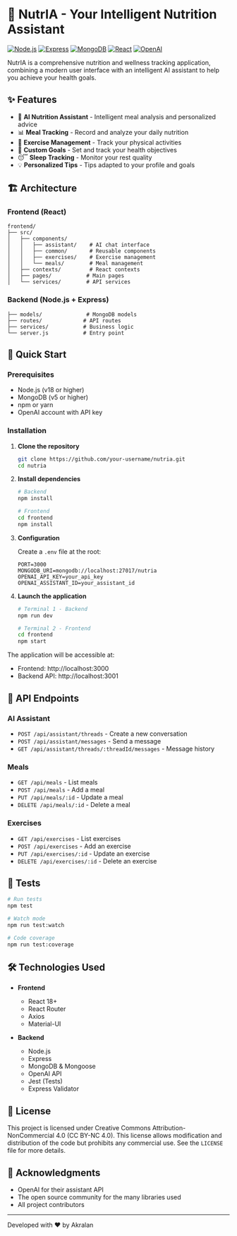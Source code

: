 # 🥗 NutrIA - Your Intelligent Nutrition Assistant

[![Node.js](https://img.shields.io/badge/Node.js-v18+-green.svg)](https://nodejs.org/)
[![Express](https://img.shields.io/badge/Express-v4.18-blue.svg)](https://expressjs.com/)
[![MongoDB](https://img.shields.io/badge/MongoDB-v5+-green.svg)](https://www.mongodb.com/)
[![React](https://img.shields.io/badge/React-v18+-blue.svg)](https://reactjs.org/)
[![OpenAI](https://img.shields.io/badge/OpenAI-API-orange.svg)](https://openai.com/)

NutrIA is a comprehensive nutrition and wellness tracking application, combining a modern user interface with an intelligent AI assistant to help you achieve your health goals.

## ✨ Features

- 🤖 **AI Nutrition Assistant** - Intelligent meal analysis and personalized advice
- 📊 **Meal Tracking** - Record and analyze your daily nutrition
- 💪 **Exercise Management** - Track your physical activities
- 🎯 **Custom Goals** - Set and track your health objectives
- 😴 **Sleep Tracking** - Monitor your rest quality
- 💡 **Personalized Tips** - Tips adapted to your profile and goals

## 🏗️ Architecture

### Frontend (React)
```
frontend/
├── src/
│   ├── components/
│   │   ├── assistant/    # AI chat interface
│   │   ├── common/       # Reusable components
│   │   ├── exercises/    # Exercise management
│   │   └── meals/        # Meal management
│   ├── contexts/         # React contexts
│   ├── pages/           # Main pages
│   └── services/        # API services
```

### Backend (Node.js + Express)
```
├── models/              # MongoDB models
├── routes/             # API routes
├── services/           # Business logic
└── server.js           # Entry point
```

## 🚀 Quick Start

### Prerequisites

- Node.js (v18 or higher)
- MongoDB (v5 or higher)
- npm or yarn
- OpenAI account with API key

### Installation

1. **Clone the repository**
   ```bash
   git clone https://github.com/your-username/nutria.git
   cd nutria
   ```

2. **Install dependencies**
   ```bash
   # Backend
   npm install
   
   # Frontend
   cd frontend
   npm install
   ```

3. **Configuration**
   
   Create a `.env` file at the root:
   ```env
   PORT=3000
   MONGODB_URI=mongodb://localhost:27017/nutria
   OPENAI_API_KEY=your_api_key
   OPENAI_ASSISTANT_ID=your_assistant_id
   ```

4. **Launch the application**
   ```bash
   # Terminal 1 - Backend
   npm run dev
   
   # Terminal 2 - Frontend
   cd frontend
   npm start
   ```

The application will be accessible at:
- Frontend: http://localhost:3000
- Backend API: http://localhost:3001

## 🔌 API Endpoints

### AI Assistant
- `POST /api/assistant/threads` - Create a new conversation
- `POST /api/assistant/messages` - Send a message
- `GET /api/assistant/threads/:threadId/messages` - Message history

### Meals
- `GET /api/meals` - List meals
- `POST /api/meals` - Add a meal
- `PUT /api/meals/:id` - Update a meal
- `DELETE /api/meals/:id` - Delete a meal

### Exercises
- `GET /api/exercises` - List exercises
- `POST /api/exercises` - Add an exercise
- `PUT /api/exercises/:id` - Update an exercise
- `DELETE /api/exercises/:id` - Delete an exercise

## 🧪 Tests

```bash
# Run tests
npm test

# Watch mode
npm run test:watch

# Code coverage
npm run test:coverage
```

## 🛠️ Technologies Used

- **Frontend**
  - React 18+
  - React Router
  - Axios
  - Material-UI

- **Backend**
  - Node.js
  - Express
  - MongoDB & Mongoose
  - OpenAI API
  - Jest (Tests)
  - Express Validator

## 📝 License

This project is licensed under Creative Commons Attribution-NonCommercial 4.0 (CC BY-NC 4.0). This license allows modification and distribution of the code but prohibits any commercial use. See the `LICENSE` file for more details.

## 🙏 Acknowledgments

- OpenAI for their assistant API
- The open source community for the many libraries used
- All project contributors

---

Developed with ❤️ by Akralan
